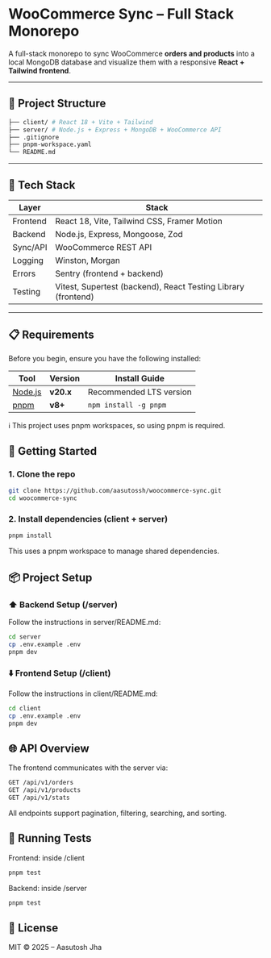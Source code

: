 # WooCommerce Sync – Full Stack Monorepo

A full-stack monorepo to sync WooCommerce **orders and products** into a local
MongoDB database and visualize them with a responsive **React + Tailwind frontend**.

---

## 🧱 Project Structure

```bash
├── client/ # React 18 + Vite + Tailwind
├── server/ # Node.js + Express + MongoDB + WooCommerce API
├── .gitignore
├── pnpm-workspace.yaml
└── README.md
```

---

## 🔧 Tech Stack

| Layer     | Stack                                   |
|-----------|------------------------------------------|
| Frontend  | React 18, Vite, Tailwind CSS, Framer Motion |
| Backend   | Node.js, Express, Mongoose, Zod         |
| Sync/API  | WooCommerce REST API                    |
| Logging   | Winston, Morgan                         |
| Errors    | Sentry (frontend + backend)             |
| Testing   | Vitest, Supertest (backend), React Testing Library (frontend) |

---

## 📋 Requirements
Before you begin, ensure you have the following installed:

| Tool                           | Version   | Install Guide           |
| ------------------------------ | --------- | ----------------------- |
| [Node.js](https://nodejs.org/) | **v20.x** | Recommended LTS version |
| [pnpm](https://pnpm.io/)       | **v8+**   | `npm install -g pnpm`   |


ℹ️ This project uses pnpm workspaces, so using pnpm is required.

## 🚀 Getting Started

### 1. Clone the repo

```bash
git clone https://github.com/aasutossh/woocommerce-sync.git
cd woocommerce-sync
```

### 2. Install dependencies (client + server)

```bash
pnpm install
```

This uses a pnpm workspace to manage shared dependencies.

## 📦 Project Setup

### ⬆️ Backend Setup (/server)
Follow the instructions in server/README.md:

```bash
cd server
cp .env.example .env
pnpm dev
```

### ⬇️ Frontend Setup (/client)

Follow the instructions in client/README.md:

```bash
cd client
cp .env.example .env
pnpm dev
```

## 🌐 API Overview

The frontend communicates with the server via:

```bash
GET /api/v1/orders
GET /api/v1/products
GET /api/v1/stats
```

All endpoints support pagination, filtering, searching, and sorting.

## 🧪 Running Tests

Frontend: inside /client

```bash
pnpm test
```

Backend: inside /server

```bash
pnpm test
```

## 📜 License

MIT © 2025 – Aasutosh Jha
